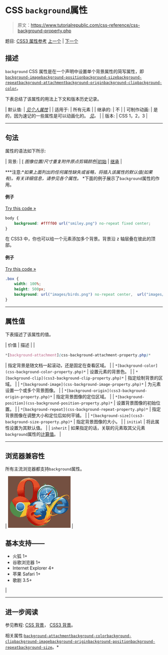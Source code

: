 # CSS `background`属性

> 原文：<https://www.tutorialrepublic.com/css-reference/css-background-property.php>

题目: [CSS3 属性参考](css3-properties.php) [上一个](css3-backface-visibility-property.php) | [下一个](css-background-attachment-property.php)

## 描述

`background` CSS 属性是在一个声明中设置单个背景属性的简写属性，即[`background-image`](css-background-image-property.php)[`background-position`](css-background-position-property.php)[`background-size`](css3-background-size-property.php)[`background-repeat`](css-background-repeat-property.php)[`background-attachment`](css-background-attachment-property.php)[`background-origin`](css3-background-origin-property.php)[`background-clip`](css3-background-clip-property.php)[`background-color`](css-background-color-property.php)。

下表总结了该属性的用法上下文和版本历史记录。

| 默认值: | *[见个人属性](#property-values)* |
| 适用于: | 所有元素 |
| 继承的: | 不 |
| 可制作动画: | 是的，因为速记的一些属性是可以动画化的。 [*见*](css-animatable-properties.php)*。* |
| 版本: | CSS 1，2，3 |

* * *

## 句法

属性的语法如下所示:

| 背景: | [ *图像位置/尺寸重复附件原点剪辑颜色*&#124;[初始](../definitions.php#initial) &#124; [继承](../definitions.php#inherit) |

 ***注意:**如果上面列出的任何属性缺失或省略，将插入该属性的默认值(如果有)。有关详细信息，请参见各个属性。*  *下面的例子展示了`background`属性的作用。

#### 例子

[Try this code »](../codelab.php?topic=css&file=background-property "Try this code using online Editor")

```css
body {
    background: #ffff00 url("smiley.png") no-repeat fixed center;
}
```

在 CSS3 中，你也可以给一个元素添加多个背景。背景沿 z 轴层叠在彼此的顶部。

#### 例子

[Try this code »](../codelab.php?topic=css3&file=multiple-backgrounds "Try this code using online Editor")

```css
.box {
    width: 100%;
    height: 500px;
    background: url("images/birds.png") no-repeat center,  url("images/clouds.png")  no-repeat center, lightblue;
}
```

* * *

## 属性值

下表描述了该属性的值。

| 价值 | 描述 |
| 

```css
*[background-attachment](css-background-attachment-property.php)* 
```

 | 指定背景是随文档一起滚动，还是固定在查看区域。 |
| `*[background-color](css-background-color-property.php)*` | 设置元素的背景色。 |
| `*[background-clip](css3-background-clip-property.php)*` | 指定绘制背景的区域。 |
| `*[background-image](css-background-image-property.php)*` | 为元素设置一个或多个背景图像。 |
| `*[background-origin](css3-background-origin-property.php)*` | 指定背景图像的定位区域。 |
| `*[background-position](css-background-position-property.php)*` | 设置背景图像的初始位置。 |
| `*[background-repeat](css-background-repeat-property.php)*` | 指定背景图像在调整大小和定位后如何平铺。 |
| `*[background-size](css3-background-size-property.php)*` | 指定背景图像的大小。 |
| `initial` | 将此属性设置为其默认值。 |
| `inherit` | 如果指定的话，关联的元素取其父元素`background`属性的[计算值](../definitions.php#computed-value)。 |

* * *

## 浏览器兼容性

所有主流浏览器都支持`background`属性。

| ![Browsers Icon](img/e9331123c77668c1832e541c2fca1002.png) | 

## 基本支持——

*   火狐 1+
*   谷歌浏览器 1+
*   Internet Explorer 4+
*   苹果 Safari 1+
*   歌剧 3.5+

 |

* * *

## 进一步阅读

参见教程: [CSS 背景](../css-tutorial/css-background.php)， [CSS3 背景](../css-tutorial/css3-background.php)。

相关属性:[`background-attachment`](css-background-attachment-property.php)[`background-color`](css-background-color-property.php)[`background-clip`](css3-background-clip-property.php)[`background-image`](css-background-image-property.php)[`background-origin`](css3-background-origin-property.php)[`background-position`](css-background-position-property.php)[`background-repeat`](css-background-repeat-property.php)[`background-size`](css3-background-size-property.php)。*